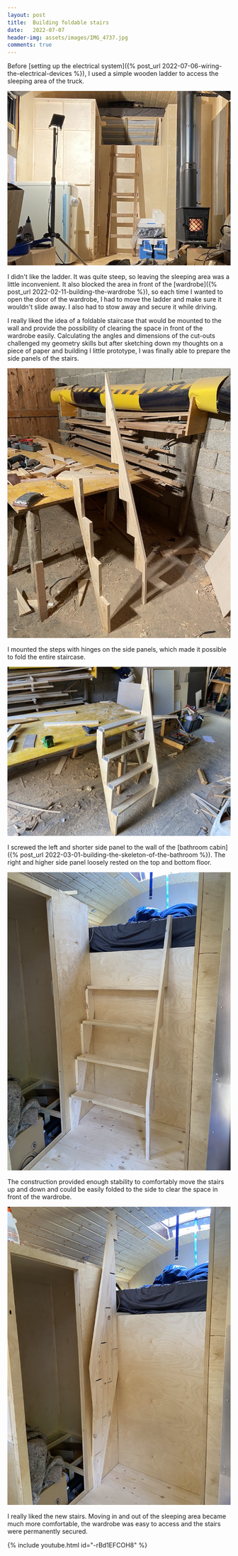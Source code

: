 ```yaml
---
layout: post
title:  Building foldable stairs
date:   2022-07-07
header-img: assets/images/IMG_4737.jpg
comments: true
---
```


Before [setting up the electrical system]({% post_url 2022-07-06-wiring-the-electrical-devices %}), I used a simple wooden ladder to access the sleeping area of the truck.

![Simple ladder](/assets/images/IMG_4021.jpg)

I didn't like the ladder. It was quite steep, so leaving the sleeping area was a little inconvenient. It also blocked the area in front of the [wardrobe]({% post_url 2022-02-11-building-the-wardrobe %}), so each time I wanted to open the door of the wardrobe, I had to move the ladder and make sure it wouldn't slide away. I also had to stow away and secure it while driving.

I really liked the idea of a foldable staircase that would be mounted to the wall and provide the possibility of clearing the space in front of the wardrobe easily. Calculating the angles and dimensions of the cut-outs challenged my geometry skills but after sketching down my thoughts on a piece of paper and building I little prototype, I was finally able to prepare the side panels of the stairs.

![Side panels](/assets/images/IMG_4736.jpg)

I mounted the steps with hinges on the side panels, which made it possible to fold the entire staircase.

![Stairs mounted to the side panels](/assets/images/IMG_4737.jpg)

I screwed the left and shorter side panel to the wall of the [bathroom cabin]({% post_url 2022-03-01-building-the-skeleton-of-the-bathroom %}). The right and higher side panel loosely rested on the top and bottom floor.

![Unfolded stairs](/assets/images/IMG_4738.jpg)

The construction provided enough stability to comfortably move the stairs up and down and could be easily folded to the side to clear the space in front of the wardrobe.

![Folded stairs](/assets/images/IMG_4739.jpg)

I really liked the new stairs. Moving in and out of the sleeping area became much more comfortable, the wardrobe was easy to access and the stairs were permanently secured.

{% include youtube.html id="-rBd1EFCOH8" %}
